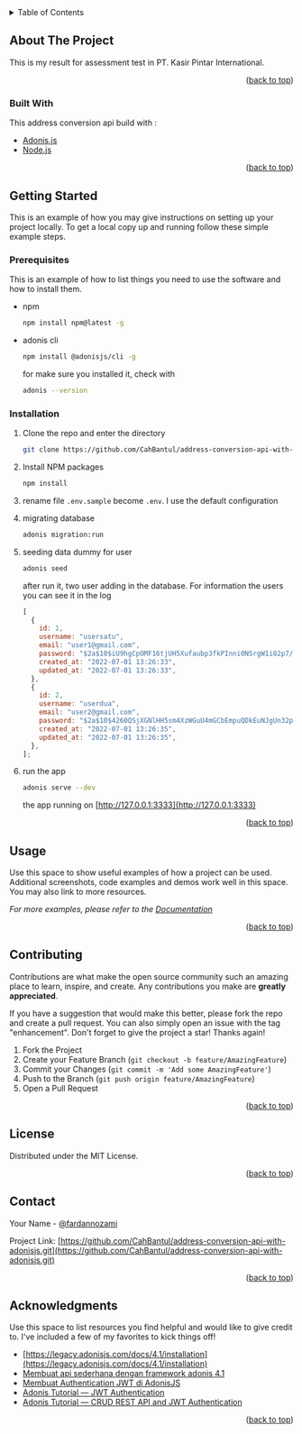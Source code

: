 <div id="top"></div>
<!--
*** Thanks for checking out the Best-README-Template. If you have a suggestion
*** that would make this better, please fork the repo and create a pull request
*** or simply open an issue with the tag "enhancement".
*** Don't forget to give the project a star!
*** Thanks again! Now go create something AMAZING! :D
-->

<!-- PROJECT SHIELDS -->
<!--
*** I'm using markdown "reference style" links for readability.
*** Reference links are enclosed in brackets [ ] instead of parentheses ( ).
*** See the bottom of this document for the declaration of the reference variables
*** for contributors-url, forks-url, etc. This is an optional, concise syntax you may use.
*** https://www.markdownguide.org/basic-syntax/#reference-style-links
-->

<!-- TABLE OF CONTENTS -->
<details>
  <summary>Table of Contents</summary>
  <ol>
    <li>
      <a href="#about-the-project">About The Project</a>
      <ul>
        <li><a href="#built-with">Built With</a></li>
      </ul>
    </li>
    <li>
      <a href="#getting-started">Getting Started</a>
      <ul>
        <li><a href="#prerequisites">Prerequisites</a></li>
        <li><a href="#installation">Installation</a></li>
      </ul>
    </li>
    <li><a href="#usage">Usage</a></li>
    <li><a href="#roadmap">Roadmap</a></li>
    <li><a href="#contributing">Contributing</a></li>
    <li><a href="#license">License</a></li>
    <li><a href="#contact">Contact</a></li>
    <li><a href="#acknowledgments">Acknowledgments</a></li>
  </ol>
</details>

<!-- ABOUT THE PROJECT -->

## About The Project

This is my result for assessment test in PT. Kasir Pintar International.

<p align="right">(<a href="#top">back to top</a>)</p>

### Built With

This address conversion api build with :

- [Adonis.js](https://adonisjs.com/)
- [Node.js](https://nodejs.org/en/)

<p align="right">(<a href="#top">back to top</a>)</p>

<!-- GETTING STARTED -->

## Getting Started

This is an example of how you may give instructions on setting up your project locally.
To get a local copy up and running follow these simple example steps.

### Prerequisites

This is an example of how to list things you need to use the software and how to install them.

- npm
  ```sh
  npm install npm@latest -g
  ```
- adonis cli
  ```sh
  npm install @adonisjs/cli -g
  ```
  for make sure you installed it, check with
  ```sh
  adonis --version
  ```

### Installation

1. Clone the repo and enter the directory
   ```sh
   git clone https://github.com/CahBantul/address-conversion-api-with-adonisjs.git && cd address-conversion-api-with-adonisjs
   ```
2. Install NPM packages
   ```sh
   npm install
   ```
3. rename file `.env.sample` become `.env`. I use the default configuration

4. migrating database

   ```sh
   adonis migration:run
   ```

5. seeding data dummy for user

   ```sh
   adonis seed
   ```

   after run it, two user adding in the database. For information the users you can see it in the log

   ```js
   [
     {
       id: 1,
       username: "usersatu",
       email: "user1@gmail.com",
       password: "$2a$10$iU9hgCpOMF16tjUH5Xufaubp3fkPInni0NSrgW1i82p7/MTCtFA42",
       created_at: "2022-07-01 13:26:33",
       updated_at: "2022-07-01 13:26:33",
     },
     {
       id: 2,
       username: "userdua",
       email: "user2@gmail.com",
       password: "$2a$10$4260QSjXGNlHH5sm4XzWGuU4mGCbEmpuQDkEuNJgUn32pg83nGTYS",
       created_at: "2022-07-01 13:26:35",
       updated_at: "2022-07-01 13:26:35",
     },
   ];
   ```

6. run the app
   ```sh
   adonis serve --dev
   ```
   the app running on [http://127.0.0.1:3333](http://127.0.0.1:3333)
   <p align="right">(<a href="#top" >back to top</a>)</p>

<!-- USAGE EXAMPLES -->

## Usage

Use this space to show useful examples of how a project can be used. Additional screenshots, code examples and demos work well in this space. You may also link to more resources.

_For more examples, please refer to the [Documentation](https://example.com)_

<p align="right">(<a href="#top">back to top</a>)</p>

<!-- CONTRIBUTING -->

## Contributing

Contributions are what make the open source community such an amazing place to learn, inspire, and create. Any contributions you make are **greatly appreciated**.

If you have a suggestion that would make this better, please fork the repo and create a pull request. You can also simply open an issue with the tag "enhancement".
Don't forget to give the project a star! Thanks again!

1. Fork the Project
2. Create your Feature Branch (`git checkout -b feature/AmazingFeature`)
3. Commit your Changes (`git commit -m 'Add some AmazingFeature'`)
4. Push to the Branch (`git push origin feature/AmazingFeature`)
5. Open a Pull Request

<p align="right">(<a href="#top">back to top</a>)</p>

<!-- LICENSE -->

## License

Distributed under the MIT License.

<p align="right">(<a href="#top">back to top</a>)</p>

<!-- CONTACT -->

## Contact

Your Name - [@fardannozami](https://twitter.com/fardannozami)

Project Link: [https://github.com/CahBantul/address-conversion-api-with-adonisjs.git](https://github.com/CahBantul/address-conversion-api-with-adonisjs.git)

<p align="right">(<a href="#top">back to top</a>)</p>

<!-- ACKNOWLEDGMENTS -->

## Acknowledgments

Use this space to list resources you find helpful and would like to give credit to. I've included a few of my favorites to kick things off!

- [https://legacy.adonisjs.com/docs/4.1/installation](https://legacy.adonisjs.com/docs/4.1/installation)
- [Membuat api sederhana dengan framework adonis 4.1](https://zackstam.medium.com/membuat-base-api-sederhana-dengan-framework-adonis-4-1-a332978bc94)
- [Membuat Authentication JWT di AdonisJS](https://zackstam.medium.com/membuat-authentication-jwt-di-adonisjs-cc9f320748d2)
- [Adonis Tutorial — JWT Authentication](https://www.techiediaries.com/adonis-jwt-authentication/)
- [Adonis Tutorial — CRUD REST API and JWT Authentication](https://www.techiediaries.com/adonis-tutorial-rest-api/)

<p align="right">(<a href="#top">back to top</a>)</p>
